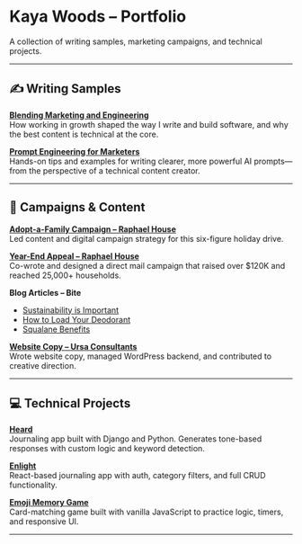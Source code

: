 # Kaya Woods – Portfolio

A collection of writing samples, marketing campaigns, and technical projects.

---

## ✍️ Writing Samples

**[Blending Marketing and Engineering](https://kayawoods.github.io/kaya-blog/posts/blending-marketing-and-engineering)**  
How working in growth shaped the way I write and build software, and why the best content is technical at the core.

**[Prompt Engineering for Marketers](https://kayawoods.github.io/kaya-blog/posts/prompt-engineering-for-marketers)**  
Hands-on tips and examples for writing clearer, more powerful AI prompts—from the perspective of a technical content creator.

---

## 📣 Campaigns & Content

**[Adopt-a-Family Campaign – Raphael House](https://www.raphaelhouse.org/aaf/)**  
Led content and digital campaign strategy for this six-figure holiday drive.

**[Year-End Appeal – Raphael House](https://www.raphaelhouse.org/general/the-future-of-raphael-house-building-partnerships-achieving-milestones/)**  
Co-wrote and designed a direct mail campaign that raised over $120K and reached 25,000+ households.

**Blog Articles – Bite**  
- [Sustainability is Important](https://bitetoothpastebits.com/blogs/blog/sustainability-is-important)  
- [How to Load Your Deodorant](https://bitetoothpastebits.com/blogs/blog/how-to-load-your-bite-deodorant-a-quick-guide)  
- [Squalane Benefits](https://bitetoothpastebits.com/blogs/blog/squalane-benefits)

**[Website Copy – Ursa Consultants](https://www.ursaconsultants.com/)**  
Wrote website copy, managed WordPress backend, and contributed to creative direction.

---

## 💻 Technical Projects

**[Heard](https://heard-3b4a5408a0d1.herokuapp.com/chats/)**  
Journaling app built with Django and Python. Generates tone-based responses with custom logic and keyword detection.

**[Enlight](https://enlight-daily.netlify.app/)**  
React-based journaling app with auth, category filters, and full CRUD functionality.

**[Emoji Memory Game](https://kayawoods.github.io/memory-game/)**  
Card-matching game built with vanilla JavaScript to practice logic, timers, and responsive UI.

---




